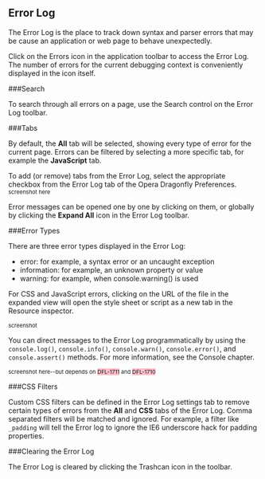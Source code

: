 <style>
	ins { 
		font-size: 11px;
		text-decoration: none;
	}
    .comment { background-color: yellow; }
    .bug { background-color: pink; }
</style>

## Error Log

The Error Log is the place to track down syntax and parser errors that may be cause an application or web page to behave unexpectedly.

Click on the Errors icon in the application toolbar to access the Error Log. The number of errors for the current debugging context is conveniently displayed in the icon itself.

###Search

To search through all errors on a page, use the Search control on the Error Log toolbar.

###Tabs

By default, the **All** tab will be selected, showing every type of error for the current page. Errors can be filtered by selecting a more specific tab, for example the **JavaScript** tab.

To add (or remove) tabs from the Error Log, select the appropriate checkbox from the Error Log tab of the Opera Dragonfly Preferences.
<ins>screenshot here</ins>

Error messages can be opened one by one by clicking on them, or globally by clicking the **Expand All** icon in the Error Log toolbar.

###Error Types

There are three error types displayed in the Error Log:

  * error: for example, a syntax error or an uncaught exception
  * information: for example, an unknown property or value 
  * warning: for example, when console.warning() is used

For CSS and JavaScript errors, clicking on the URL of the file in the expanded view will open the style sheet or script as a new tab in the Resource inspector.

<ins>screenshot</ins>

You can direct messages to the Error Log programmatically by using the `console.log()`, `console.info()`, `console.warn()`, `console.error()`, and `console.assert()` methods. For more information, see the Console chapter.

<ins>screenshot here--but depends on <span class="bug">DFL-1711</span> and <span class="bug">DFL-1710</span></ins>


###CSS Filters

Custom CSS filters can be defined in the Error Log settings tab to remove certain types of errors from the **All** and **CSS** tabs of the Error Log. Comma separated filters will be matched and ignored. For example, a filter like `_padding` will tell the Error log to ignore the IE6 underscore hack for padding properties.

###Clearing the Error Log

The Error Log is cleared by clicking the Trashcan icon in the toolbar.